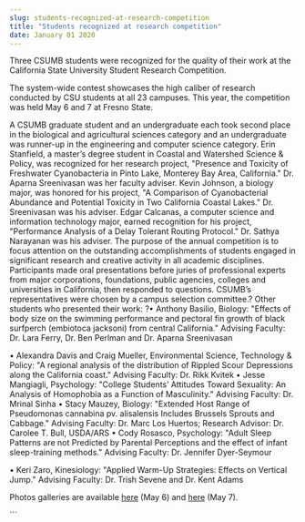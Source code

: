 ```yaml
---
slug: students-recognized-at-research-competition
title: "Students recognized at research competition"
date: January 01 2020
---
```


 
<p>
  Three CSUMB students were recognized for the quality of their work at the
  California State University Student Research Competition.
</p>
<p>
  The system-wide contest showcases the high caliber of research conducted by
  CSU students at all 23 campuses. This year, the competition was held May 6 and
  7 at Fresno State.
</p>
<p>
  A CSUMB graduate student and an undergraduate each took second place in the
  biological and agricultural sciences category and an undergraduate was
  runner-up in the engineering and computer science category. Erin Stanfield, a
  master’s degree student in Coastal and Watershed Science &amp; Policy, was
  recognized for her research project, "Presence and Toxicity of Freshwater
  Cyanobacteria in Pinto Lake, Monterey Bay Area, California." Dr. Aparna
  Sreenivasan was her faculty adviser. Kevin Johnson, a biology major, was
  honored for his project, "A Comparison of Cyanobacterial Abundance and
  Potential Toxicity in Two California Coastal Lakes." Dr. Sreenivasan was his
  adviser. Edgar Calcanas, a computer science and information technology major,
  earned recognition for his project, "Performance Analysis of a Delay Tolerant
  Routing Protocol." Dr. Sathya Narayanan was his adviser. The purpose of the
  annual competition is to focus attention on the outstanding accomplishments of
  students engaged in significant research and creative activity in all academic
  disciplines. Participants made oral presentations before juries of
  professional experts from major corporations, foundations, public agencies,
  colleges and universities in California, then responded to questions. CSUMB’s
  representatives were chosen by a campus selection committee.? Other students
  who presented their work: ?• Anthony Basilio, Biology: "Effects of body size
  on the swimming performance and pectoral fin growth of black surfperch
  (embiotoca jacksoni) from central California." Advising Faculty: Dr. Lara
  Ferry, Dr. Ben Perlman and Dr. Aparna Sreenivasan
</p>
<p>
  • Alexandra Davis and Craig Mueller, Environmental Science, Technology &amp;
  Policy: "A regional analysis of the distribution of Rippled Scour Depressions
  along the California coast." Advising Faculty: Dr. Rikk Kvitek • Jesse
  Mangiagli, Psychology: "College Students’ Attitudes Toward Sexuality: An
  Analysis of Homophobia as a Function of Masculinity." Advising Faculty: Dr.
  Mrinal Sinha • Stacy Mauzey, Biology: "Extended Host Range of Pseudomonas
  cannabina pv. alisalensis Includes Brussels Sprouts and Cabbage." Advising
  Faculty: Dr. Marc Los Huertos; Research Advisor: Dr. Carolee T. Bull, USDA/ARS
  • Cody Rosasco, Psychology: "Adult Sleep Patterns are not Predicted by
  Parental Perceptions and the effect of infant sleep-training methods."
  Advising Faculty: Dr. Jennifer Dyer-Seymour
</p>
<p>
  • Keri Zaro, Kinesiology: "Applied Warm-Up Strategies: Effects on Vertical
  Jump." Advising Faculty: Dr. Trish Sevene and Dr. Kent Adams
</p>
<p>
  Photos galleries are available
  <a href="https://25thcsuannualresearhcompetition.shutterfly.com/">here</a> (May
  6) and
  <a href="https://studentresearchcompetitionday2.shutterfly.com/">here</a> (May
  7).
</p>
```
